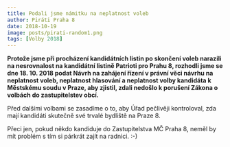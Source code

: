 ```yaml
---
title: Podali jsme námitku na neplatnost voleb
author: Piráti Praha 8
date: 2018-10-19
image: posts/pirati-random1.png
tags: [Volby 2018]
---
```


**Protože jsme při procházení kandidátních listin po skončení voleb narazili na nesrovnalost na kandidátní listině Patrioti pro Prahu 8, rozhodli jsme se dne 18. 10. 2018 podat Návrh na zahájení řízení v právní věci návrhu na neplatnost voleb, neplatnost hlasování a neplatnost volby kandidáta k Městskému soudu v Praze, aby zjistil, zdali nedošlo k porušení Zákona o volbách do zastupitelstev obcí.**

Před dalšími volbami se zasadíme o to, aby Úřad pečlivěji kontroloval, zda mají kandidáti skutečně své trvalé bydliště na Praze 8.

Přeci jen, pokud někdo kandiduje do Zastupitelstva MČ Praha 8, neměl by mít problém s tím si párkrát zajít na radnici. :-)
